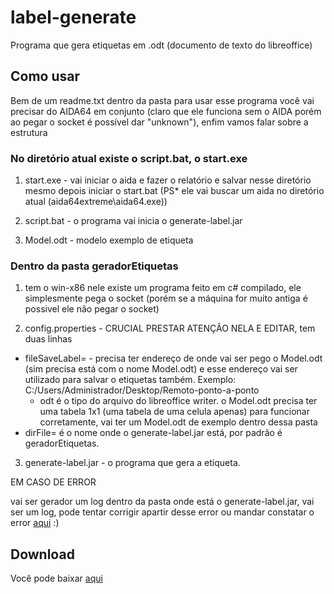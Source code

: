# label-generate
Programa que gera etiquetas em .odt (documento de texto do libreoffice)

## Como usar
Bem de um readme.txt dentro da pasta
para usar esse programa você vai precisar do AIDA64 em conjunto (claro que ele funciona sem o AIDA porém ao pegar o socket é possível dar "unknown"), enfim vamos falar sobre a estrutura

### No diretório atual existe o script.bat, o start.exe

1. start.exe - vai iniciar o aida e fazer o relatório e salvar nesse diretório mesmo depois iniciar o start.bat (PS* ele vai buscar um aida no diretório atual (aida64extreme\aida64.exe))

2. script.bat - o programa vai inicia o generate-label.jar

3. Model.odt - modelo exemplo de etiqueta

### Dentro da pasta geradorEtiquetas

1. tem o win-x86 nele existe um programa feito em c# compilado, ele simplesmente pega o socket (porém se a máquina for muito antiga é possivel ele não pegar o socket)

2. config.properties - CRUCIAL PRESTAR ATENÇÃO NELA E EDITAR, tem duas linhas
  - fileSaveLabel= - precisa ter endereço de onde vai ser pego o Model.odt (sim precisa está com o nome Model.odt) e esse endereço vai ser utilizado para salvar o etiquetas também. Exemplo: C:/Users/Administrador/Desktop/Remoto-ponto-a-ponto
    - odt é o tipo do arquivo do libreoffice writer. o Model.odt precisa ter uma tabela 1x1 (uma tabela de uma celula apenas) para funcionar corretamente, vai ter um Model.odt de exemplo dentro dessa pasta
  - dirFile= é o nome onde o generate-label.jar está, por padrão é geradorEtiquetas.

3. generate-label.jar - o programa que gera a etiqueta.

EM CASO DE ERROR

vai ser gerador um log dentro da pasta onde está o generate-label.jar, vai ser um log, pode tentar corrigir apartir desse error ou mandar constatar o error [aqui](https://github.com/Ponto-a-Ponto-LTDA/label-generate/issues) :)

## Download
Você pode baixar [aqui](https://github.com/Ponto-a-Ponto-LTDA/label-generate/releases/tag/v1.0-rc)
